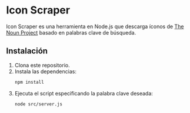 # Icon Scraper

Icon Scraper es una herramienta en Node.js que descarga íconos de [The Noun Project](https://thenounproject.com/) basado en palabras clave de búsqueda.

## Instalación

1. Clona este repositorio.
2. Instala las dependencias:
   ```bash
   npm install
   ```
3. Ejecuta el script especificando la palabra clave deseada:
   ```bash
   node src/server.js
   ```